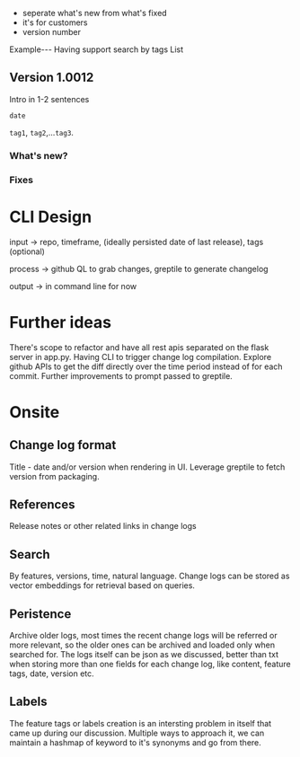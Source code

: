 - seperate what's new from what's fixed
- it's for customers
- version number

Example---
Having support search by tags
List

## Version 1.0012

Intro in 1-2 sentences

`date` 

`tag1`, `tag2`,...`tag3`.

### What's new?

### Fixes




# CLI Design

input -> repo, timeframe, (ideally persisted date of last release), tags (optional)

process -> github QL to grab changes, greptile to generate changelog

output -> in command line for now


# Further ideas
There's scope to refactor and have all rest apis separated on the flask server in app.py. Having CLI to trigger change log compilation.
Explore github APIs to get the diff directly over the time period instead of for each commit. 
Further improvements to prompt passed to greptile.


# Onsite

## Change log format
Title - date and/or version when rendering in UI. Leverage greptile to fetch version from packaging.

## References
Release notes or other related links in change logs

## Search
By features, versions, time, natural language. Change logs can be stored as vector embeddings for retrieval based on queries.

## Peristence
Archive older logs, most times the recent change logs will be referred or more relevant, so the older ones can be archived and loaded only when searched for. 
The logs itself can be json as we discussed, better than txt when storing more than one fields for each change log, like content, feature tags, date, version etc.

## Labels
The feature tags or labels creation is an intersting problem in itself that came up during our discussion. Multiple ways to approach it, we can maintain a hashmap of keyword to it's synonyms and go from there.

